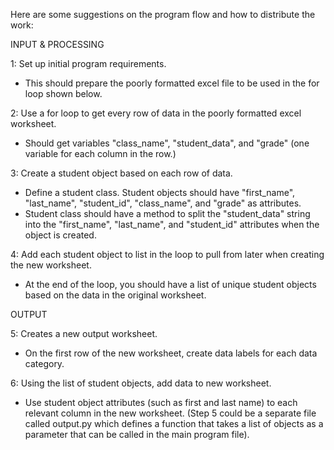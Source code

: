 Here are some suggestions on the program flow and how to distribute the work:

INPUT & PROCESSING

1: Set up initial program requirements.
- This should prepare the poorly formatted excel file to be used in the for loop shown below.

2: Use a for loop to get every row of data in the poorly formatted excel worksheet.
- Should get variables "class_name", "student_data", and "grade" (one variable for each column in the row.)

3: Create a student object based on each row of data.
- Define a student class. Student objects should have "first_name", "last_name", "student_id", "class_name", and "grade" as attributes.
- Student class should have a method to split the "student_data" string into the "first_name", "last_name", and "student_id" attributes when the object is created.

4: Add each student object to list in the loop to pull from later when creating the new worksheet.
- At the end of the loop, you should have a list of unique student objects based on the data in the original worksheet.

OUTPUT

5: Creates a new output worksheet.
- On the first row of the new worksheet, create data labels for each data category.

6: Using the list of student objects, add data to new worksheet.
- Use student object attributes (such as first and last name) to each relevant column in the new worksheet.
(Step 5 could be a separate file called output.py which defines a function that takes a list of objects as a parameter that can be called in the main program file).